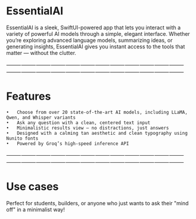 # EssentialAI

EssentialAI is a sleek, SwiftUI-powered app that lets you interact with a variety of powerful AI models through a simple, elegant interface. Whether you’re exploring advanced language models, summarizing ideas, or generating insights, EssentialAI gives you instant access to the tools that matter — without the clutter.

⸻⸻⸻⸻⸻⸻⸻⸻⸻⸻⸻⸻⸻⸻⸻⸻⸻⸻⸻⸻⸻⸻⸻⸻

# Features
	•	Choose from over 20 state-of-the-art AI models, including LLaMA, Qwen, and Whisper variants
	•	Ask any question with a clean, centered text input
	•	Minimalistic results view — no distractions, just answers
	•	Designed with a calming tan aesthetic and clean typography using Nunito fonts
	•	Powered by Groq’s high-speed inference API

⸻⸻⸻⸻⸻⸻⸻⸻⸻⸻⸻⸻⸻⸻⸻⸻⸻⸻⸻⸻⸻⸻⸻⸻
# Use cases
Perfect for students, builders, or anyone who just wants to ask their "mind off" in a minimalist way!
